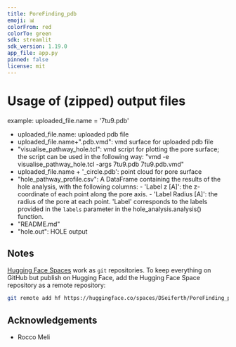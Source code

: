 ```yaml
---
title: PoreFinding_pdb
emoji: 📊
colorFrom: red
colorTo: green
sdk: streamlit
sdk_version: 1.19.0
app_file: app.py
pinned: false
license: mit
---
```


# Usage of (zipped) output files
example: uploaded_file.name = '7tu9.pdb'
- uploaded_file.name: uploaded pdb file
- uploaded_file.name+".pdb.vmd": vmd surface for uploaded pdb file
- "visualise_pathway_hole.tcl": vmd script for plotting the pore surface; the script can be used in the following way: "vmd -e visualise_pathway_hole.tcl -args  7tu9.pdb 7tu9.pdb.vmd"
- uploaded_file.name + '_circle.pdb': point cloud for pore surface
- "hole_pathway_profile.csv": A DataFrame containing the results of the hole analysis, with the following columns:
        - 'Label z [A]': the z-coordinate of each point along the pore axis.
        - 'Label Radius [A]': the radius of the pore at each point.
        'Label' corresponds to the labels provided in the `labels` parameter in the hole_analysis.analysis() function.
- "README.md"
- "hole.out": HOLE output

## Notes

[Hugging Face Spaces](https://huggingface.co/docs/hub/spaces) work as `git` repositories. To keep everything on GitHub but publish on Hugging Face, add the Hugging Face Space repository as a remote repository:

```bash
git remote add hf https://huggingface.co/spaces/DSeiferth/PoreFinding_pdb
```
## Acknowledgements
* Rocco Meli 
